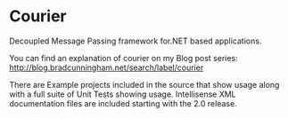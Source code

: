Courier
=======

Decoupled Message Passing framework for.NET based applications.

You can find an explanation of courier on my Blog post series: http://blog.bradcunningham.net/search/label/courier

There are Example projects included in the source that show usage along with a full suite of Unit Tests showing usage. Intellisense XML documentation files are included starting with the 2.0 release.
